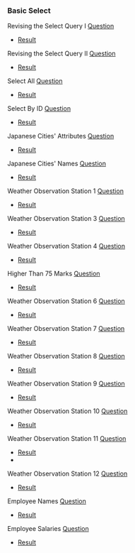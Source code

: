 ### Basic Select
Revising the Select Query I [Question](https://www.hackerrank.com/challenges/revising-the-select-query/problem?isFullScreen=false)
- [Result](https://github.com/Ram11Coder/HackerRank-JAVA/blob/master/SQL/Basic%20Select/sql1.txt)

Revising the Select Query II [Question](https://www.hackerrank.com/challenges/revising-the-select-query-2/problem?isFullScreen=false)
- [Result](https://github.com/Ram11Coder/HackerRank-JAVA/blob/master/SQL/Basic%20Select/sql2.txt)

Select All [Question](https://www.hackerrank.com/challenges/select-all-sql/problem?isFullScreen=false)
- [Result](https://github.com/Ram11Coder/HackerRank-JAVA/blob/master/SQL/Basic%20Select/sql3.txt)

Select By ID [Question](https://www.hackerrank.com/challenges/select-by-id/problem?isFullScreen=false)
- [Result](https://github.com/Ram11Coder/HackerRank-JAVA/blob/master/SQL/Basic%20Select/sql4.txt)
 
Japanese Cities' Attributes [Question](https://www.hackerrank.com/challenges/japanese-cities-attributes/problem?isFullScreen=false)
- [Result](https://github.com/Ram11Coder/HackerRank-JAVA/blob/master/SQL/Basic%20Select/sql5.txt)

Japanese Cities' Names [Question](https://www.hackerrank.com/challenges/japanese-cities-name/problem?isFullScreen=false)
- [Result](https://github.com/Ram11Coder/HackerRank-JAVA/blob/master/SQL/Basic%20Select/sql6.txt)

Weather Observation Station 1 [Question](https://www.hackerrank.com/challenges/weather-observation-station-1/problem?isFullScreen=false)
- [Result](https://github.com/Ram11Coder/HackerRank-JAVA/blob/master/SQL/Basic%20Select/sql7.txt)

Weather Observation Station 3 [Question](https://www.hackerrank.com/challenges/weather-observation-station-3/problem?isFullScreen=false)
- [Result](https://github.com/Ram11Coder/HackerRank-JAVA/blob/master/SQL/Basic%20Select/sql8.txt)

Weather Observation Station 4 [Question](https://www.hackerrank.com/challenges/weather-observation-station-4/problem?isFullScreen=false)
- [Result](https://github.com/Ram11Coder/HackerRank-JAVA/blob/master/SQL/Basic%20Select/sql9.txt)

Higher Than 75 Marks [Question](https://www.hackerrank.com/challenges/more-than-75-marks/problem?isFullScreen=false)
- [Result](https://github.com/Ram11Coder/HackerRank-JAVA/blob/master/SQL/Basic%20Select/sql10.txt)


Weather Observation Station 6 [Question](https://www.hackerrank.com/challenges/weather-observation-station-6/problem)
- [Result](https://github.com/Ram11Coder/HackerRank-JAVA/blob/master/SQL/Basic%20Select/sql11.txt)

Weather Observation Station 7 [Question](https://www.hackerrank.com/challenges/weather-observation-station-7/problem?isFullScreen=false)
- [Result](https://github.com/Ram11Coder/HackerRank-JAVA/blob/master/SQL/Basic%20Select/sql12.txt)

Weather Observation Station 8 [Question](https://www.hackerrank.com/challenges/weather-observation-station-8/problem?isFullScreen=false)
- [Result](https://github.com/Ram11Coder/HackerRank-JAVA/blob/master/SQL/Basic%20Select/sql13.txt)

Weather Observation Station 9 [Question](https://www.hackerrank.com/challenges/weather-observation-station-9/problem?isFullScreen=false)
- [Result](https://github.com/Ram11Coder/HackerRank-JAVA/blob/master/SQL/Basic%20Select/sql14.txt)


Weather Observation Station 10 [Question](https://www.hackerrank.com/challenges/weather-observation-station-10/problem?isFullScreen=false)
- [Result](https://github.com/Ram11Coder/HackerRank-JAVA/blob/master/SQL/Basic%20Select/sql15.txt)

Weather Observation Station 11 [Question](https://www.hackerrank.com/challenges/weather-observation-station-11/problem?isFullScreen=false)
- [Result](https://github.com/Ram11Coder/HackerRank-JAVA/blob/master/SQL/Basic%20Select/sql16.txt)
- 
Weather Observation Station 12 [Question](https://www.hackerrank.com/challenges/weather-observation-station-12/problem?isFullScreen=false)
- [Result](https://github.com/Ram11Coder/HackerRank-JAVA/blob/master/SQL/Basic%20Select/sql17.txt)

Employee Names [Question](https://www.hackerrank.com/challenges/name-of-employees/problem?isFullScreen=false)
- [Result](https://github.com/Ram11Coder/HackerRank-JAVA/blob/master/SQL/Basic%20Select/sql18.txt)

Employee Salaries [Question](https://www.hackerrank.com/challenges/salary-of-employees/problem?isFullScreen=false)
- [Result](https://github.com/Ram11Coder/HackerRank-JAVA/blob/master/SQL/Basic%20Select/sql19.txt)
